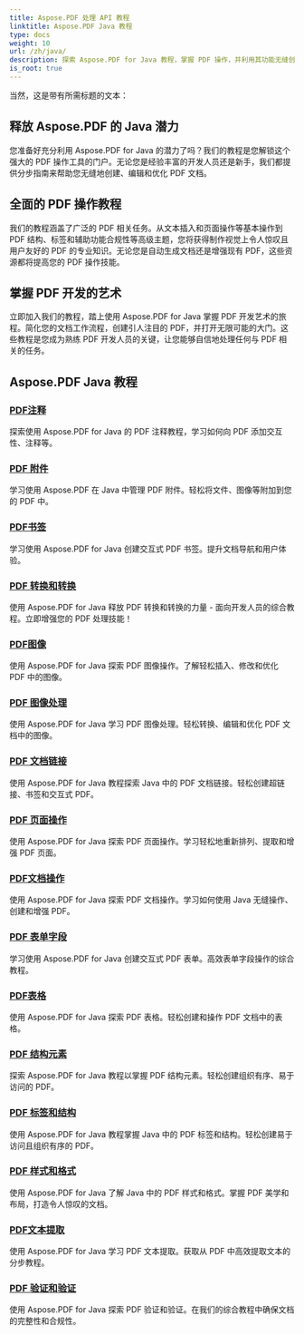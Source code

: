 ```yaml
---
title: Aspose.PDF 处理 API 教程
linktitle: Aspose.PDF Java 教程
type: docs
weight: 10
url: /zh/java/
description: 探索 Aspose.PDF for Java 教程，掌握 PDF 操作，并利用其功能无缝创建、编辑和优化 PDF。
is_root: true
---
```

当然，这是带有所需标题的文本：

## 释放 Aspose.PDF 的 Java 潜力

您准备好充分利用 Aspose.PDF for Java 的潜力了吗？我们的教程是您解锁这个强大的 PDF 操作工具的门户。无论您是经验丰富的开发人员还是新手，我们都提供分步指南来帮助您无缝地创建、编辑和优化 PDF 文档。

## 全面的 PDF 操作教程

我们的教程涵盖了广泛的 PDF 相关任务。从文本插入和页面操作等基本操作到 PDF 结构、标签和辅助功能合规性等高级主题，您将获得制作视觉上令人惊叹且用户友好的 PDF 的专业知识。无论您是自动生成文档还是增强现有 PDF，这些资源都将提高您的 PDF 操作技能。

## 掌握 PDF 开发的艺术

立即加入我们的教程，踏上使用 Aspose.PDF for Java 掌握 PDF 开发艺术的旅程。简化您的文档工作流程，创建引人注目的 PDF，并打开无限可能的大门。这些教程是您成为熟练 PDF 开发人员的关键，让您能够自信地处理任何与 PDF 相关的任务。

## Aspose.PDF Java 教程

### [PDF注释](./pdf-annotations/)
探索使用 Aspose.PDF for Java 的 PDF 注释教程，学习如何向 PDF 添加交互性、注释等。
### [PDF 附件](./pdf-attachments/)
学习使用 Aspose.PDF 在 Java 中管理 PDF 附件。轻松将文件、图像等附加到您的 PDF 中。
### [PDF书签](./pdf-bookmarks/)
学习使用 Aspose.PDF for Java 创建交互式 PDF 书签。提升文档导航和用户体验。
### [PDF 转换和转换](./pdf-conversion-&-transformation/)
使用 Aspose.PDF for Java 释放 PDF 转换和转换的力量 - 面向开发人员的综合教程。立即增强您的 PDF 处理技能！
### [PDF图像](./pdf-images/)
使用 Aspose.PDF for Java 探索 PDF 图像操作。了解轻松插入、修改和优化 PDF 中的图像。
### [PDF 图像处理](./pdf-image-manipulation/)
使用 Aspose.PDF for Java 学习 PDF 图像处理。轻松转换、编辑和优化 PDF 文档中的图像。
### [PDF 文档链接](./pdf-document-links/)
使用 Aspose.PDF for Java 教程探索 Java 中的 PDF 文档链接。轻松创建超链接、书签和交互式 PDF。
### [PDF 页面操作](./pdf-page-manipulation/)
使用 Aspose.PDF for Java 探索 PDF 页面操作。学习轻松地重新排列、提取和增强 PDF 页面。
### [PDF文档操作](./pdf-document-operations/)
使用 Aspose.PDF for Java 探索 PDF 文档操作。学习如何使用 Java 无缝操作、创建和增强 PDF。
### [PDF 表单字段](./pdf-form-fields/)
学习使用 Aspose.PDF for Java 创建交互式 PDF 表单。高效表单字段操作的综合教程。
### [PDF表格](./pdf-tables/)
使用 Aspose.PDF for Java 探索 PDF 表格。轻松创建和操作 PDF 文档中的表格。 
### [PDF 结构元素](./pdf-structure-elements/)
探索 Aspose.PDF for Java 教程以掌握 PDF 结构元素。轻松创建组织有序、易于访问的 PDF。
### [PDF 标签和结构](./pdf-tags-and-structure/)
使用 Aspose.PDF for Java 教程掌握 Java 中的 PDF 标签和结构。轻松创建易于访问且组织有序的 PDF。
### [PDF 样式和格式](./pdf-styles-and-formatting/)
使用 Aspose.PDF for Java 了解 Java 中的 PDF 样式和格式。掌握 PDF 美学和布局，打造令人惊叹的文档。
### [PDF文本提取](./pdf-text-extraction/)
使用 Aspose.PDF for Java 学习 PDF 文本提取。获取从 PDF 中高效提取文本的分步教程。
### [PDF 验证和验证](./pdf-validation-and-verification/)
使用 Aspose.PDF for Java 探索 PDF 验证和验证。在我们的综合教程中确保文档的完整性和合规性。